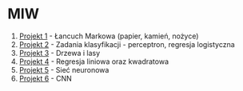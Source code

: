 # MIW
1. [Projekt 1](PRO1/s18579_gr12c_pro1.py) - Łancuch Markowa (papier, kamień, nożyce)
2. [Projekt 2](PRO2/s18579_gr12c_pro2.py) - Zadania klasyfikacji - perceptron, regresja logistyczna
3. [Projekt 3](PRO3/s18579_gr12c_pro3.py) - Drzewa i lasy
4. [Projekt 4](PRO4/s18579_gr12c_pro4.py) - Regresja liniowa oraz kwadratowa
5. [Projekt 5](PRO5/s18579_gr12c_pro5.py) - Sieć neuronowa
6. [Projekt 6](PRO6/s18579_gr12c_pro6.py) - CNN
